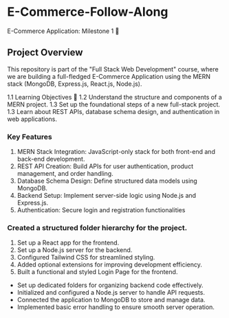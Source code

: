 # E-Commerce-Follow-Along
E-Commerce Application: Milestone 1 🚀

## Project Overview

This repository is part of the "Full Stack Web Development" course, where we are building a full-fledged E-Commerce Application using the MERN stack (MongoDB, Express.js, React.js, Node.js).

1.1 Learning Objectives 🎯
1.2 Understand the structure and components of a MERN project.
1.3 Set up the foundational steps of a new full-stack project.
1.3 Learn about REST APIs, database schema design, and authentication in web applications.


### Key Features

1. MERN Stack Integration: JavaScript-only stack for both front-end and back-end development.
2. REST API Creation: Build APIs for user authentication, product management, and order handling.
3. Database Schema Design: Define structured data models using MongoDB.
4. Backend Setup: Implement server-side logic using Node.js and Express.js.
5. Authentication: Secure login and registration functionalities


### Created a structured folder hierarchy for the project.

1. Set up a React app for the frontend.
2. Set up a Node.js server for the backend.
3. Configured Tailwind CSS for streamlined styling.
4. Added optional extensions for improving development efficiency.
5. Built a functional and styled Login Page for the frontend. ⁠


* Set up dedicated folders for organizing backend code effectively.
* Initialized and configured a Node.js server to handle API requests.
* Connected the application to MongoDB to store and manage data.
* Implemented basic error handling to ensure smooth server operation.
